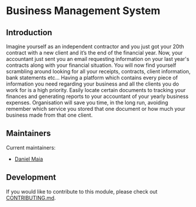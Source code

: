 # Business Management System

## Introduction

Imagine yourself as an independent contractor and you just got your 20th contract with a new client and it’s the end of the financial year. Now, your accountant just sent you an email requesting information on your last year's contracts along with your financial situation. You will now find yourself scrambling around looking for all your receipts, contracts, client information, bank statements etc… Having a platform which contains every piece of information you need regarding your business and all the clients you do work for is a high priority. Easily locate certain documents to tracking your finances and generating reports to your accountant of your yearly business expenses. Organisation will save you time, in the long run, avoiding remember which service you stored that one document or how much your business made from that one client.

## Maintainers

Current maintainers:

* [Daniel Maia](https://danielmaia.me)

## Development

If you would like to contribute to this module, please check out [CONTRIBUTING.md](CONTRIBUTING.md).